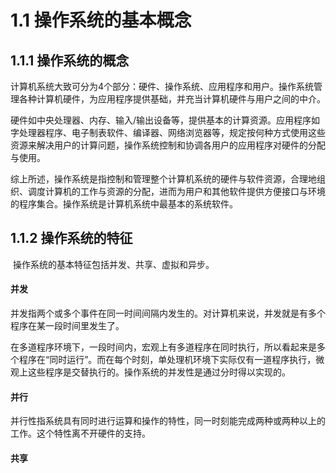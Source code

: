 # 1.1 操作系统的基本概念

## 1.1.1 操作系统的概念

​	计算机系统大致可分为4个部分：硬件、操作系统、应用程序和用户。操作系统管理各种计算机硬件，为应用程序提供基础，并充当计算机硬件与用户之间的中介。

​	硬件如中央处理器、内存、输入/输出设备等，提供基本的计算资源。应用程序如字处理器程序、电子制表软件、编译器、网络浏览器等，规定按何种方式使用这些资源来解决用户的计算问题，操作系统控制和协调各用户的应用程序对硬件的分配与使用。

​	综上所述，操作系统是指控制和管理整个计算机系统的硬件与软件资源，合理地组织、调度计算机的工作与资源的分配，进而为用户和其他软件提供方便接口与环境的程序集合。操作系统是计算机系统中最基本的系统软件。

## 1.1.2 操作系统的特征

​	操作系统的基本特征包括并发、共享、虚拟和异步。

#### 并发

​	并发指两个或多个事件在同一时间间隔内发生的。对计算机来说，并发就是有多个程序在某一段时间里发生了。

​	在多道程序环境下，一段时间内，宏观上有多道程序在同时执行，所以看起来是多个程序在“同时运行”。而在每个时刻，单处理机环境下实际仅有一道程序执行，微观上这些程序是交替执行的。操作系统的并发性是通过分时得以实现的。

#### 并行

​	并行性指系统具有同时进行运算和操作的特性，同一时刻能完成两种或两种以上的工作。这个特性离不开硬件的支持。

#### 共享 